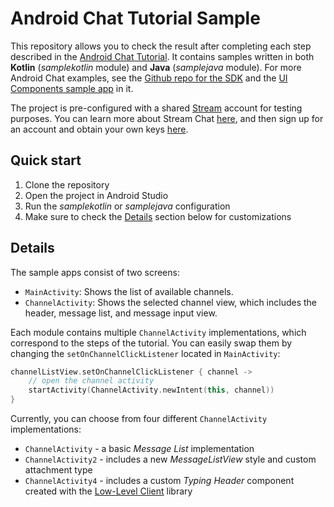 # Android Chat Tutorial Sample

This repository allows you to check the result after completing each step described in the [Android Chat Tutorial](https://getstream.io/tutorials/android-chat/#kotlin). It contains samples written in both **Kotlin** (_samplekotlin_ module) and **Java** (_samplejava_ module). For more Android Chat examples, see the [Github repo for the SDK](https://github.com/GetStream/stream-chat-android) and the [UI Components sample app](https://github.com/GetStream/stream-chat-android/tree/main/stream-chat-android-ui-components-sample) in it.

The project is pre-configured with a shared [Stream](https://getstream.io) account for testing purposes. You can learn more about Stream Chat [here](https://getstream.io/chat/), and then sign up for an account and obtain your own keys [here](https://getstream.io/chat/trial).

## Quick start

1. Clone the repository
2. Open the project in Android Studio
3. Run the _samplekotlin_ or _samplejava_ configuration
4. Make sure to check the [Details](#details) section below for customizations

## Details

The sample apps consist of two screens:

* `MainActivity`: Shows the list of available channels.
* `ChannelActivity`: Shows the selected channel view, which includes the header, message list, and message input view.

Each module contains multiple `ChannelActivity` implementations, which correspond to the steps of the tutorial. You can easily swap them by changing the `setOnChannelClickListener` located in `MainActivity`:

```kotlin
channelListView.setOnChannelClickListener { channel ->
    // open the channel activity
    startActivity(ChannelActivity.newIntent(this, channel))
}
```

Currently, you can choose from four different `ChannelActivity` implementations:

* `ChannelActivity` - a basic _Message List_ implementation
* `ChannelActivity2` - includes a new _MessageListView_ style and custom attachment type
* `ChannelActivity4` - includes a custom _Typing Header_ component created with the [Low-Level Client](https://github.com/GetStream/stream-chat-android/tree/main/stream-chat-android-client) library
